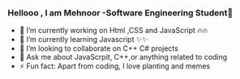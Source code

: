### Hellooo , I am Mehnoor -Software Engineering Student👋


- 🔭 I’m currently working on Html ,CSS and JavaScript 🔥🔥
- 🌱 I’m currently learning Javascript ✨✨
- 👯 I’m looking to collaborate on C++ C# projects
- 💬 Ask me about JavaScrpit, C++,or anything related to coding  
- ⚡ Fun fact: Apart from coding, I love planting and memes



